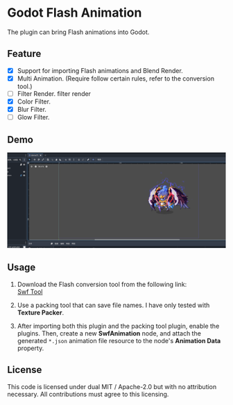 # Godot Flash Animation

The plugin can bring Flash animations into Godot.

## Feature

- [x] Support for importing Flash animations and Blend Render.
- [x] Multi Animation.  (Require follow certain rules, refer to the conversion tool.)
- [ ] Filter Render.
  filter render
- [x] Color Filter.
- [x] Blur Filter.
- [ ] Glow Filter.

## Demo

![demo](./assets/images/8e68e59cf2e75b17a067c9f0eda1505a.png)

## Usage

  1. Download the Flash conversion tool from the following link:  
   [Swf Tool](https://github.com/aojiaoxiaolinlin/swf_animation)

  2. Use a packing tool that can save file names. I have only tested with **Texture Packer**.

  3. After importing both this plugin and the packing tool plugin, enable the plugins. Then, create a new **SwfAnimation** node, and attach the generated `*.json` animation file resource to the node's **Animation Data** property.

## License

This code is licensed under dual MIT / Apache-2.0 but with no attribution necessary. All contributions must agree to this licensing.
